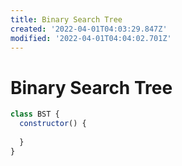 ```yaml
---
title: Binary Search Tree
created: '2022-04-01T04:03:29.847Z'
modified: '2022-04-01T04:04:02.701Z'
---
```


# Binary Search Tree

```js 
class BST {
  constructor() {
    
  }
}
```
